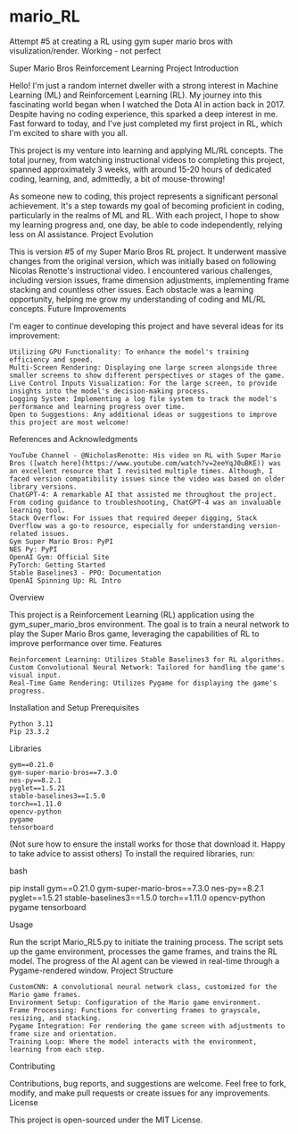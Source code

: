 # mario_RL
Attempt #5 at creating a RL using gym super mario bros with visulization/render. Working - not perfect

Super Mario Bros Reinforcement Learning Project
Introduction

Hello! I'm just a random internet dweller with a strong interest in Machine Learning (ML) and Reinforcement Learning (RL). My journey into this fascinating world began when I watched the Dota AI in action back in 2017. Despite having no coding experience, this sparked a deep interest in me. Fast forward to today, and I've just completed my first project in RL, which I'm excited to share with you all.

This project is my venture into learning and applying ML/RL concepts. The total journey, from watching instructional videos to completing this project, spanned approximately 3 weeks, with around 15-20 hours of dedicated coding, learning, and, admittedly, a bit of mouse-throwing!

As someone new to coding, this project represents a significant personal achievement. It's a step towards my goal of becoming proficient in coding, particularly in the realms of ML and RL. With each project, I hope to show my learning progress and, one day, be able to code independently, relying less on AI assistance.
Project Evolution

This is version #5 of my Super Mario Bros RL project. It underwent massive changes from the original version, which was initially based on following Nicolas Renotte's instructional video. I encountered various challenges, including version issues, frame dimension adjustments, implementing frame stacking and countless other issues. Each obstacle was a learning opportunity, helping me grow my understanding of coding and ML/RL concepts.
Future Improvements

I'm eager to continue developing this project and have several ideas for its improvement:

    Utilizing GPU Functionality: To enhance the model's training efficiency and speed.
    Multi-Screen Rendering: Displaying one large screen alongside three smaller screens to show different perspectives or stages of the game.
    Live Control Inputs Visualization: For the large screen, to provide insights into the model's decision-making process.
    Logging System: Implementing a log file system to track the model's performance and learning progress over time.
    Open to Suggestions: Any additional ideas or suggestions to improve this project are most welcome!

References and Acknowledgments

    YouTube Channel - @NicholasRenotte: His video on RL with Super Mario Bros ([watch here](https://www.youtube.com/watch?v=2eeYqJ0uBKE)) was an excellent resource that I revisited multiple times. Although, I faced version compatibility issues since the video was based on older library versions.
    ChatGPT-4: A remarkable AI that assisted me throughout the project. From coding guidance to troubleshooting, ChatGPT-4 was an invaluable learning tool.
    Stack Overflow: For issues that required deeper digging, Stack Overflow was a go-to resource, especially for understanding version-related issues.
    Gym Super Mario Bros: PyPI
    NES Py: PyPI
    OpenAI Gym: Official Site
    PyTorch: Getting Started
    Stable Baselines3 - PPO: Documentation
    OpenAI Spinning Up: RL Intro

Overview

This project is a Reinforcement Learning (RL) application using the gym_super_mario_bros environment. The goal is to train a neural network to play the Super Mario Bros game, leveraging the capabilities of RL to improve performance over time.
Features

    Reinforcement Learning: Utilizes Stable Baselines3 for RL algorithms.
    Custom Convolutional Neural Network: Tailored for handling the game's visual input.
    Real-Time Game Rendering: Utilizes Pygame for displaying the game's progress.

Installation and Setup
Prerequisites

    Python 3.11
    Pip 23.3.2

Libraries

    gym==0.21.0
    gym-super-mario-bros==7.3.0
    nes-py==8.2.1
    pyglet==1.5.21
    stable-baselines3==1.5.0
    torch==1.11.0
    opencv-python
    pygame
    tensorboard

(Not sure how to ensure the install works for those that download it. Happy to take advice to assist others)
To install the required libraries, run:

bash

pip install gym==0.21.0 gym-super-mario-bros==7.3.0 nes-py==8.2.1 pyglet==1.5.21 stable-baselines3==1.5.0 torch==1.11.0 opencv-python pygame tensorboard

Usage

Run the script Mario_RL5.py to initiate the training process. The script sets up the game environment, processes the game frames, and trains the RL model. The progress of the AI agent can be viewed in real-time through a Pygame-rendered window.
Project Structure

    CustomCNN: A convolutional neural network class, customized for the Mario game frames.
    Environment Setup: Configuration of the Mario game environment.
    Frame Processing: Functions for converting frames to grayscale, resizing, and stacking.
    Pygame Integration: For rendering the game screen with adjustments to frame size and orientation.
    Training Loop: Where the model interacts with the environment, learning from each step.

Contributing

Contributions, bug reports, and suggestions are welcome. Feel free to fork, modify, and make pull requests or create issues for any improvements.
License

This project is open-sourced under the MIT License.
